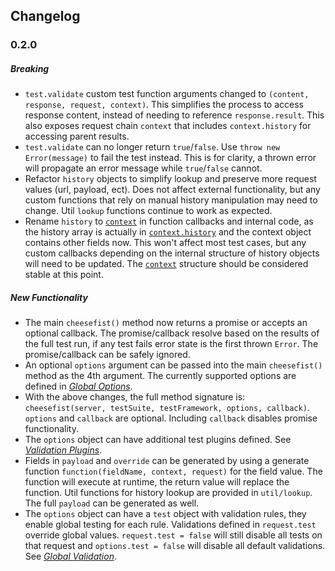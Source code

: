 ## Changelog

### 0.2.0
##### Breaking
- `test.validate` custom test function arguments changed to `(content, response, request, context)`. This simplifies the process to access response content, instead of needing to reference `response.result`. This also exposes request chain `context` that includes `context.history` for accessing parent results.
- `test.validate` can no longer return `true`/`false`. Use  `throw new Error(message)` to fail the test instead. This is for clarity, a thrown error will propagate an error message while `true`/`false` cannot.
- Refactor `history` objects to simplify lookup and preserve more request values (url, payload, ect). Does not affect external functionality, but any custom functions that rely on manual history manipulation may need to change. Util `lookup` functions continue to work as expected.
- Rename `history` to [`context`](docs/context.md) in function callbacks and internal code, as the history array is actually in [`context.history`](docs/context.md#_history) and the context object contains other fields now. This won't affect most test cases, but any custom callbacks depending on the internal structure of history objects will need to be updated. The [`context`](docs/context.md) structure should be considered stable at this point.

##### New Functionality
- The main `cheesefist()` method now returns a promise or accepts an optional callback. The promise/callback resolve based on the results of the full test run, if any test fails error state is the first thrown `Error`. The promise/callback can be safely ignored.
- An optional `options` argument can be passed into the main `cheesefist()` method as the 4th argument. The currently supported options are defined in [*Global Options*](docs/settings.md).
- With the above changes, the full method signature is: `cheesefist(server, testSuite, testFramework, options, callback)`. `options` and `callback` are optional. Including `callback` disables promise functionality.
- The `options` object can have additional test plugins defined. See [*Validation Plugins*](docs/settings.md#_plugins).
- Fields in `payload` and `override` can be generated by using a generate function `function(fieldName, context, request)` for the field value. The function will execute at runtime, the return value will replace the function. Util functions for history lookup are provided in `util/lookup`. The full `payload` can be generated as well.
- The `options` object can have a `test` object with validation rules, they enable global testing for each rule. Validations defined in `request.test` override global values. `request.test = false` will still disable all tests on that request and `options.test = false` will disable all default validations. See [*Global Validation*](docs/settings.md#_global_validation).
